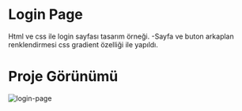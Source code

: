 # Login Page
Html ve css ile login sayfası tasarım örneği.
    -Sayfa ve buton arkaplan renklendirmesi css gradient özelliği ile yapıldı.

# Proje Görünümü
![login-page](https://user-images.githubusercontent.com/109849483/208232857-50ffd530-37ec-437f-b82b-b6dc246c9dab.PNG)
